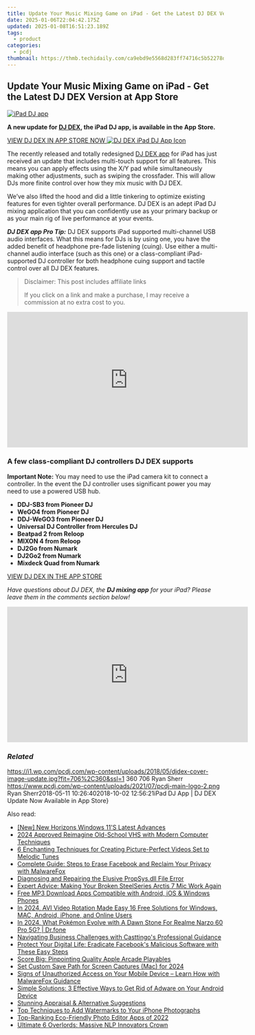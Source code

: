 ```yaml
---
title: Update Your Music Mixing Game on iPad - Get the Latest DJ DEX Version at App Store
date: 2025-01-06T22:04:42.175Z
updated: 2025-01-08T16:51:23.189Z
tags:
  - product
categories:
  - pcdj
thumbnail: https://thmb.techidaily.com/ca9ebd9e5568d283ff74716c5b52278ddfb01bff412fbb14fb93882fc8d1dc09.jpg
---
```


## Update Your Music Mixing Game on iPad - Get the Latest DJ DEX Version at App Store

[![iPad DJ app](https://i1.wp.com/pcdj.com/wp-content/uploads/2018/05/djdex-cover-image-update.jpg?resize=706%2C321&ssl=1)](https://i1.wp.com/pcdj.com/wp-content/uploads/2018/05/djdex-cover-image-update.jpg?fit=706%2C360&ssl=1 "iPad DJ app")

**A new update for [DJ DEX](https://itunes.apple.com/us/app/dj-dex-the-dj-mixing-app/id514748680?mt=8), the iPad DJ app, is available in the App Store.** 

[VIEW DJ DEX IN APP STORE NOW ![DJ DEX iPad DJ App Icon](https://i0.wp.com/pcdj.com/wp-content/uploads/2018/05/djdexapp-icon-new.png?fit=230%2C230&ssl=1 "DJ DEX iPad DJ App Icon")](https://itunes.apple.com/us/app/dj-dex-the-dj-mixing-app/id514748680?mt=8)

The recently released and totally redesigned [DJ DEX app](https://itunes.apple.com/us/app/dj-dex-the-dj-mixing-app/id514748680?mt=8) for iPad has just received an update that includes multi-touch support for all features. This means you can apply effects using the X/Y pad while simultaneously making other adjustments, such as swiping the crossfader. This will allow DJs more finite control over how they mix music with DJ DEX.

We’ve also lifted the hood and did a little tinkering to optimize existing features for even tighter overall performance. DJ DEX is an adept iPad DJ mixing application that you can confidently use as your primary backup or as your main rig of live performance at your events.

_**DJ DEX app Pro Tip:**_  DJ DEX supports iPad supported multi-channel USB audio interfaces. What this means for DJs is by using one, you have the added benefit of headphone pre-fade listening (cuing). Use either a multi-channel audio interface (such as this one) or a class-compliant iPad-supported DJ controller for both headphone cuing support and tactile control over all DJ DEX features.

>  Disclaimer: This post includes affiliate links
>
>  If you click on a link and make a purchase, I may receive a commission at no extra cost to you.
>

<!-- affiliate ads begin -->
<iframe width="560" height="315" src="https://www.youtube.com/embed/OZQJUTr44rA?si=ADA0nD1VnXjR_sH0" title="YouTube video player" frameborder="0" allow="accelerometer; autoplay; clipboard-write; encrypted-media; gyroscope; picture-in-picture; web-share" referrerpolicy="strict-origin-when-cross-origin" allowfullscreen></iframe>
<!-- affiliate ads end -->

### A few class-compliant DJ controllers DJ DEX supports

**Important Note:** You may need to use the iPad camera kit to connect a controller. In the event the DJ controller uses significant power you may need to use a powered USB hub.

* **DDJ-SB3 from Pioneer DJ**
* **WeGO4 from Pioneer DJ**
* **DDJ-WeGO3 from Pioneer DJ**
* **Universal DJ Controller from Hercules DJ**
* **Beatpad 2 from Reloop**
* **MIXON 4 from Reloop**
* **DJ2Go from Numark**
* **DJ2Go2 from Numark**
* **Mixdeck Quad from Numark**

[VIEW DJ DEX IN THE APP STORE](https://itunes.apple.com/us/app/dj-dex-the-dj-mixing-app/id514748680?mt=8)

_Have questions about DJ DEX, the **DJ mixing app** for your iPad? Please leave them in the comments section below!_

<!-- affiliate ads begin -->
<iframe width="560" height="315" src="https://www.youtube.com/embed/iOVkXoUxLf4?si=QfC18T2cb5OkiaXo" title="YouTube video player" frameborder="0" allow="accelerometer; autoplay; clipboard-write; encrypted-media; gyroscope; picture-in-picture; web-share" referrerpolicy="strict-origin-when-cross-origin" allowfullscreen></iframe>
<!-- affiliate ads end -->

### _Related_

https://i1.wp.com/pcdj.com/wp-content/uploads/2018/05/djdex-cover-image-update.jpg?fit=706%2C360&ssl=1 360 706 Ryan Sherr https://www.pcdj.com/wp-content/uploads/2021/07/pcdj-main-logo-2.png Ryan Sherr2018-05-11 10:26:402018-10-02 12:56:21iPad DJ App | DJ DEX Update Now Available in App Store}

<ins class="adsbygoogle"
     style="display:block"
     data-ad-format="autorelaxed"
     data-ad-client="ca-pub-7571918770474297"
     data-ad-slot="1223367746"></ins>

<ins class="adsbygoogle"
     style="display:block"
     data-ad-client="ca-pub-7571918770474297"
     data-ad-slot="8358498916"
     data-ad-format="auto"
     data-full-width-responsive="true"></ins>

<span class="atpl-alsoreadstyle">Also read:</span>
<div><ul>
<li><a href="https://vp-tips.techidaily.com/new-new-horizons-windows-11s-latest-advances/"><u>[New] New Horizons Windows 11'S Latest Advances</u></a></li>
<li><a href="https://fox-friendly.techidaily.com/2024-approved-reimagine-old-school-vhs-with-modern-computer-techniques/"><u>2024 Approved Reimagine Old-School VHS with Modern Computer Techniques</u></a></li>
<li><a href="https://win-cloud.techidaily.com/6-enchanting-techniques-for-creating-picture-perfect-videos-set-to-melodic-tunes/"><u>6 Enchanting Techniques for Creating Picture-Perfect Videos Set to Melodic Tunes</u></a></li>
<li><a href="https://win-cloud.techidaily.com/complete-guide-steps-to-erase-facebook-and-reclaim-your-privacy-with-malwarefox/"><u>Complete Guide: Steps to Erase Facebook and Reclaim Your Privacy with MalwareFox</u></a></li>
<li><a href="https://technical-tips.techidaily.com/diagnosing-and-repairing-the-elusive-propsysdll-file-error/"><u>Diagnosing and Repairing the Elusive PropSys.dll File Error</u></a></li>
<li><a href="https://sound-issues.techidaily.com/expert-advice-making-your-broken-steelseries-arctis-7-mic-work-again/"><u>Expert Advice: Making Your Broken SteelSeries Arctis 7 Mic Work Again</u></a></li>
<li><a href="https://win-cloud.techidaily.com/free-mp3-download-apps-compatible-with-android-ios-and-windows-phones/"><u>Free MP3 Download Apps Compatible with Android, iOS & Windows Phones</u></a></li>
<li><a href="https://ai-driven-video-production.techidaily.com/in-2024-avi-video-rotation-made-easy-16-free-solutions-for-windows-mac-android-iphone-and-online-users/"><u>In 2024, AVI Video Rotation Made Easy 16 Free Solutions for Windows, MAC, Android, iPhone, and Online Users</u></a></li>
<li><a href="https://pokemon-go-android.techidaily.com/in-2024-what-pokemon-evolve-with-a-dawn-stone-for-realme-narzo-60-pro-5g-drfone-by-drfone-virtual-android/"><u>In 2024, What Pokémon Evolve with A Dawn Stone For Realme Narzo 60 Pro 5G? | Dr.fone</u></a></li>
<li><a href="https://win-cloud.techidaily.com/navigating-business-challenges-with-casttingos-professional-guidance/"><u>Navigating Business Challenges with Casttingo's Professional Guidance</u></a></li>
<li><a href="https://win-cloud.techidaily.com/protect-your-digital-life-eradicate-facebooks-malicious-software-with-these-easy-steps/"><u>Protect Your Digital Life: Eradicate Facebook's Malicious Software with These Easy Steps</u></a></li>
<li><a href="https://games-able.techidaily.com/score-big-pinpointing-quality-apple-arcade-playables/"><u>Score Big: Pinpointing Quality Apple Arcade Playables</u></a></li>
<li><a href="https://video-screen-grab.techidaily.com/set-custom-save-path-for-screen-captures-mac-for-2024/"><u>Set Custom Save Path for Screen Captures (Mac) for 2024</u></a></li>
<li><a href="https://win-cloud.techidaily.com/signs-of-unauthorized-access-on-your-mobile-device-learn-how-with-malwarefox-guidance/"><u>Signs of Unauthorized Access on Your Mobile Device – Learn How with MalwareFox Guidance</u></a></li>
<li><a href="https://win-cloud.techidaily.com/simple-solutions-3-effective-ways-to-get-rid-of-adware-on-your-android-device/"><u>Simple Solutions: 3 Effective Ways to Get Rid of Adware on Your Android Device</u></a></li>
<li><a href="https://article-files.techidaily.com/stunning-appraisal-and-alternative-suggestions/"><u>Stunning Appraisal & Alternative Suggestions</u></a></li>
<li><a href="https://win-cloud.techidaily.com/top-techniques-to-add-watermarks-to-your-iphone-photographs/"><u>Top Techniques to Add Watermarks to Your iPhone Photographs</u></a></li>
<li><a href="https://win-cloud.techidaily.com/top-ranking-eco-friendly-photo-editor-apps-of-2022/"><u>Top-Ranking Eco-Friendly Photo Editor Apps of 2022</u></a></li>
<li><a href="https://tech-haven.techidaily.com/ultimate-6-overlords-massive-nlp-innovators-crown/"><u>Ultimate 6 Overlords: Massive NLP Innovators Crown</u></a></li>
</ul></div>


